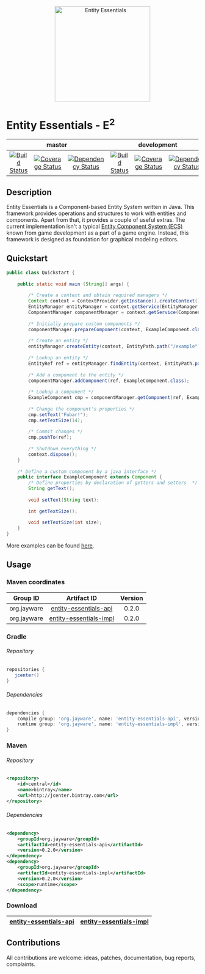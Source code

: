 <p align="center">
    <img src="http://jayware.github.io/entity-essentials/assets/images/e2-logo.svg" height="250" alt="Entity Essentials">
</p>
<p>
    <h1>Entity Essentials - E<sup>2</sup></h1>
<table>
    <thead>
        <tr>
            <th align="center" colspan="3">master</th>
            <th align="center" colspan="3">development</th>
        </tr>
    </thead>
    <tbody>
        <tr>
            <td align="center">
                <a href="https://travis-ci.org/jayware/entity-essentials">
                    <img src="https://img.shields.io/travis/jayware/entity-essentials/master.svg?style=flat-square" alt="Build Status">
                </a>
            </td>
            <td align="center">
                <a href="https://coveralls.io/github/jayware/entity-essentials?branch=master">
                    <img src="https://img.shields.io/coveralls/jayware/entity-essentials/master.svg?style=flat-square" alt="Coverage Status" />
                </a>
            </td>
            <td align="center">
                <a href="https://www.versioneye.com/user/projects/56b464390a0ff50035ba7e9f?child=summary">
                    <img src="https://www.versioneye.com/user/projects/56b464390a0ff50035ba7e9f/badge.svg?style=flat" alt="Dependency Status" />
                </a>
            </td>
            <td align="center">
                <a href="https://travis-ci.org/jayware/entity-essentials">
                    <img src="https://img.shields.io/travis/jayware/entity-essentials/development.svg?style=flat-square" alt="Build Status">
                </a>
            </td>
            <td align="center">
                <a href="https://coveralls.io/github/jayware/entity-essentials?branch=development">
                    <img src="https://img.shields.io/coveralls/jayware/entity-essentials/development.svg?style=flat-square" alt="Coverage Status" />
                </a>
            </td>
            <td align="center">
                <a href="https://www.versioneye.com/user/projects/56b465e30a0ff5002c85efe0?child=summary">
                    <img src="https://www.versioneye.com/user/projects/56b465e30a0ff5002c85efe0/badge.svg?style=flat" alt="Dependency Status" />
                </a>
            </td>
        </tr>
    </tbody>
</table>
</p>

## Description
Entity Essentials is a Component-based Entity System written in Java. This framework provides operations and structures to work with entities and components.
Apart from that, it provides a couple of useful extras. The current implementation isn't a typical <a href="https://en.wikipedia.org/wiki/Entity_component_system">Entity Component System (ECS)</a>
known from game development as a part of a game engine. Instead, this framework is designed as foundation for graphical modeling editors.

## Quickstart
```java
public class Quickstart {
  
    public static void main (String[] args) {
        
        /* Create a context and obtain required managers */
        Context context = ContextProvider.getInstance().createContext();
        EntityManager entityManager = context.getService(EntityManager.class);
        ComponentManager componentManager = context.getService(ComponentManager.class);
        
        /* Initially prepare custom components */
        componentManager.prepareComponent(context, ExampleComponent.class);
        
        /* Create an entity */
        entityManager.createEntity(context, EntityPath.path("/example"));
        
        /* Lookup an entity */
        EntityRef ref = entityManager.findEntity(context, EntityPath.path("/example"));
        
        /* Add a component to the entity */
        componentManager.addComponent(ref, ExampleComponent.class);
        
        /* Lookup a component */
        ExampleComponent cmp = componentManager.getComponent(ref, ExampleComponent.class);
        
        /* Change the component's properties */
        cmp.setText("Fubar!");
        cmp.setTextSize(14);
        
        /* Commit changes */
        cmp.pushTo(ref);
        
        /* Shutdown everything */
        context.dispose();
    }
    
    /* Define a custom component by a java interface */
    public interface ExampleComponent extends Component {
        /* Define properties by declaration of getters and setters  */
        String getText();
        
        void setText(String text);
        
        int getTextSize();
        
        void setTextSize(int size);
    }
}
```
More examples can be found [here](examples/README.md).

## Usage

### Maven coordinates
| Group ID              | Artifact ID                                                                                                      | Version |
| :-------------------: | :--------------------------------------------------------------------------------------------------------------: | :-----: |
| org.jayware           | <a href="https://jcenter.bintray.com/org/jayware/entity-essentials-api/">entity-essentials-api</a>     | 0.2.0   |
| org.jayware           | <a href="https://jcenter.bintray.com/org/jayware/entity-essentials-impl/">entity-essentials-impl</a>   | 0.2.0   |

### Gradle
###### Repository
```groovy
repositories {
   jcenter()
}
```
###### Dependencies
```groovy
dependencies {
    compile group: 'org.jayware', name: 'entity-essentials-api', version: '0.2.0'
    runtime group: 'org.jayware', name: 'entity-essentials-impl', version: '0.2.0'
}
```

### Maven
###### Repository
```xml
<repository>
    <id>central</id>
    <name>bintray</name>
    <url>http://jcenter.bintray.com</url>
</repository>
```
###### Dependencies
```xml
<dependency>
    <groupId>org.jayware</groupId>
    <artifactId>entity-essentials-api</artifactId>
    <version>0.2.0</version>
</dependency>
<dependency>
    <groupId>org.jayware</groupId>
    <artifactId>entity-essentials-impl</artifactId>
    <version>0.2.0</version>
    <scope>runtime</scope>
</dependency>
```

### Download
| <a href="https://jcenter.bintray.com/org/jayware/entity-essentials-api/">entity-essentials-api</a> | <a href="https://jcenter.bintray.com/org/jayware/entity-essentials-impl">entity-essentials-impl</a> |
| :------------------------------------------------------------------------------------------------: | :-------------------------------------------------------------------------------------------------: |

## Contributions
All contributions are welcome: ideas, patches, documentation, bug reports, complaints.
